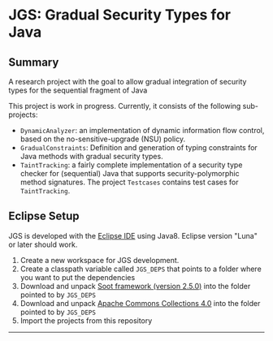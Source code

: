 # JGS: Gradual Security Types for Java

## Summary

A research project with the goal to allow gradual integration of security types for the sequential fragment of Java 

This project is work in progress. Currently, it consists of the following sub-projects:

- `DynamicAnalyzer`: an implementation of dynamic information flow
  control, based on the no-sensitive-upgrade (NSU) policy.
- `GradualConstraints`: Definition and generation of typing
  constraints for Java methods with gradual security types.
- `TaintTracking`: a fairly complete implementation of a security type
  checker for (sequential) Java that supports security-polymorphic
  method signatures. The project `Testcases` contains test cases for
  `TaintTracking`.

## Eclipse Setup 
JGS is developed with the [Eclipse IDE][1] using Java8. Eclipse version "Luna" or later should work. 

1. Create a new workspace for JGS development.
2. Create a classpath variable called `JGS_DEPS` that points to a folder where you want to put the dependencies
3. Download and unpack [Soot framework (version 2.5.0)][2] into the folder pointed to by `JGS_DEPS`
4. Download and unpack [Apache Commons Collections 4.0][4] into the folder pointed to by `JGS_DEPS`
5. Import the projects from this repository

-----

[1]: http://www.eclipse.org/downloads/ "Eclipse Downloads"
[2]: https://www.sable.mcgill.ca/soot/soot_download.html "Download Soot Framework"
[3]: http://www.sable.mcgill.ca/soot/eclipse/updates/index.html "Download Soot Eclipse plugin"
[4]: http://commons.apache.org/proper/commons-collections/download_collections.cgi "Download Apache Commons Collections 4.0"
